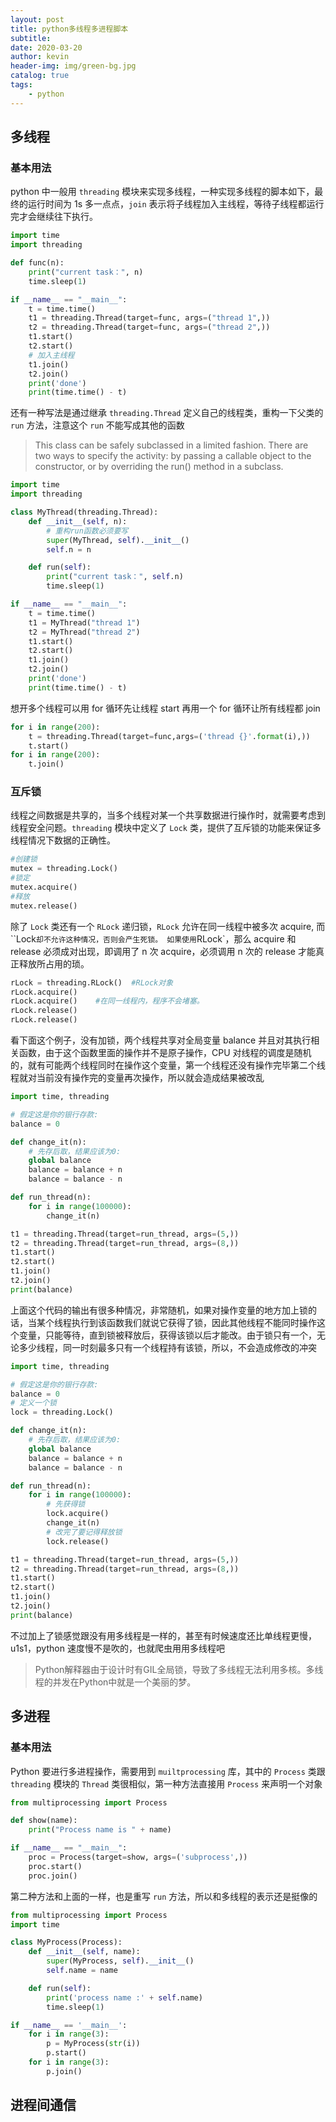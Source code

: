 ```yaml
---
layout: post
title: python多线程多进程脚本
subtitle: 
date: 2020-03-20
author: kevin
header-img: img/green-bg.jpg
catalog: true
tags:
    - python
---
```






## 多线程



### 基本用法



python 中一般用 `threading` 模块来实现多线程，一种实现多线程的脚本如下，最终的运行时间为 1s 多一点点，`join` 表示将子线程加入主线程，等待子线程都运行完才会继续往下执行。

```python
import time
import threading

def func(n):
    print("current task：", n)
    time.sleep(1)

if __name__ == "__main__":
    t = time.time()
    t1 = threading.Thread(target=func, args=("thread 1",))
    t2 = threading.Thread(target=func, args=("thread 2",))
    t1.start()
    t2.start()
    # 加入主线程
    t1.join()
    t2.join()
    print('done')
    print(time.time() - t)
```



还有一种写法是通过继承 `threading.Thread` 定义自己的线程类，重构一下父类的 `run` 方法，注意这个 `run` 不能写成其他的函数



> This class can be safely subclassed in a limited fashion. There are two ways to specify the activity: by passing a callable object to the constructor, or by overriding the run() method in a subclass.

```python 
import time
import threading

class MyThread(threading.Thread):
    def __init__(self, n):
        # 重构run函数必须要写
        super(MyThread, self).__init__()  
        self.n = n

    def run(self):
        print("current task：", self.n)
        time.sleep(1)

if __name__ == "__main__":
    t = time.time()
    t1 = MyThread("thread 1")
    t2 = MyThread("thread 2")
    t1.start()
    t2.start()
    t1.join()
    t2.join()
    print('done')
    print(time.time() - t)
```



想开多个线程可以用 for 循环先让线程 start 再用一个 for 循环让所有线程都 join

```python
for i in range(200):
    t = threading.Thread(target=func,args=('thread {}'.format(i),))
    t.start()
for i in range(200):
    t.join()
```



### 互斥锁



线程之间数据是共享的，当多个线程对某一个共享数据进行操作时，就需要考虑到线程安全问题。`threading` 模块中定义了 `Lock` 类，提供了互斥锁的功能来保证多线程情况下数据的正确性。

```python 
#创建锁
mutex = threading.Lock()
#锁定
mutex.acquire()
#释放
mutex.release()
```

除了 `Lock` 类还有一个 `RLock` 递归锁，`RLock` 允许在同一线程中被多次 acquire, 而 ``Lock` 却不允许这种情况，否则会产生死锁。 如果使用 `RLock`，那么 acquire 和 release 必须成对出现，即调用了 n 次 acquire，必须调用 n 次的 release 才能真正释放所占用的琐。

```python
rLock = threading.RLock()  #RLock对象
rLock.acquire()
rLock.acquire()    #在同一线程内，程序不会堵塞。
rLock.release()
rLock.release()
```



看下面这个例子，没有加锁，两个线程共享对全局变量 balance 并且对其执行相关函数，由于这个函数里面的操作并不是原子操作，CPU 对线程的调度是随机的，就有可能两个线程同时在操作这个变量，第一个线程还没有操作完毕第二个线程就对当前没有操作完的变量再次操作，所以就会造成结果被改乱

```python
import time, threading

# 假定这是你的银行存款:
balance = 0

def change_it(n):
    # 先存后取，结果应该为0:
    global balance
    balance = balance + n
    balance = balance - n

def run_thread(n):
    for i in range(100000):
        change_it(n)

t1 = threading.Thread(target=run_thread, args=(5,))
t2 = threading.Thread(target=run_thread, args=(8,))
t1.start()
t2.start()
t1.join()
t2.join()
print(balance)
```



上面这个代码的输出有很多种情况，非常随机，如果对操作变量的地方加上锁的话，当某个线程执行到该函数我们就说它获得了锁，因此其他线程不能同时操作这个变量，只能等待，直到锁被释放后，获得该锁以后才能改。由于锁只有一个，无论多少线程，同一时刻最多只有一个线程持有该锁，所以，不会造成修改的冲突

```python
import time, threading

# 假定这是你的银行存款:
balance = 0
# 定义一个锁
lock = threading.Lock()

def change_it(n):
    # 先存后取，结果应该为0:
    global balance
    balance = balance + n
    balance = balance - n

def run_thread(n):
    for i in range(100000):
        # 先获得锁
        lock.acquire()
        change_it(n)
        # 改完了要记得释放锁
        lock.release()

t1 = threading.Thread(target=run_thread, args=(5,))
t2 = threading.Thread(target=run_thread, args=(8,))
t1.start()
t2.start()
t1.join()
t2.join()
print(balance)
```



不过加上了锁感觉跟没有用多线程是一样的，甚至有时候速度还比单线程更慢，u1s1，python 速度慢不是吹的，也就爬虫用用多线程吧



> Python解释器由于设计时有GIL全局锁，导致了多线程无法利用多核。多线程的并发在Python中就是一个美丽的梦。



## 多进程



### 基本用法



Python 要进行多进程操作，需要用到 `muiltprocessing` 库，其中的 `Process` 类跟 `threading` 模块的 `Thread` 类很相似，第一种方法直接用 `Process` 来声明一个对象

```python
from multiprocessing import Process  

def show(name):
    print("Process name is " + name)

if __name__ == "__main__": 
    proc = Process(target=show, args=('subprocess',))  
    proc.start()  
    proc.join()
```



第二种方法和上面的一样，也是重写 `run` 方法，所以和多线程的表示还是挺像的

```python
from multiprocessing import Process
import time

class MyProcess(Process):
    def __init__(self, name):
        super(MyProcess, self).__init__()
        self.name = name

    def run(self):
        print('process name :' + self.name)
        time.sleep(1)

if __name__ == '__main__':
    for i in range(3):
        p = MyProcess(str(i))
        p.start()
    for i in range(3):
        p.join()
```



## 进程间通信

